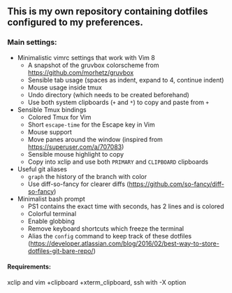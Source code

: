 ## This is my own repository containing dotfiles configured to my preferences.

### Main settings:
- Minimalistic vimrc settings that work with Vim 8
  - A snapshot of the gruvbox colorscheme from https://github.com/morhetz/gruvbox
  - Sensible tab usage (spaces as indent, expand to 4, continue indent)
  - Mouse usage inside tmux
  - Undo directory (which needs to be created beforehand)
  - Use both system clipboards (`+` and `*`) to copy and paste from `+`
- Sensible Tmux bindings
  - Colored Tmux for Vim
  - Short `escape-time` for the Escape key in Vim
  - Mouse support
  - Move panes around the window (inspired from https://superuser.com/a/707083)
  - Sensible mouse highlight to copy
  - Copy into xclip and use both `PRIMARY` and `CLIPBOARD` clipboards
- Useful git aliases
  - `graph` the history of the branch with color
  - Use diff-so-fancy for clearer diffs (https://github.com/so-fancy/diff-so-fancy)
- Minimalist bash prompt
  - PS1 contains the exact time with seconds, has 2 lines and is colored
  - Colorful terminal
  - Enable globbing
  - Remove keyboard shortcuts which freeze the terminal
  - Alias the `config` command to keep track of these dotfiles (https://developer.atlassian.com/blog/2016/02/best-way-to-store-dotfiles-git-bare-repo/)

#### Requirements:
xclip and vim +clipboard +xterm_clipboard, ssh with -X option
